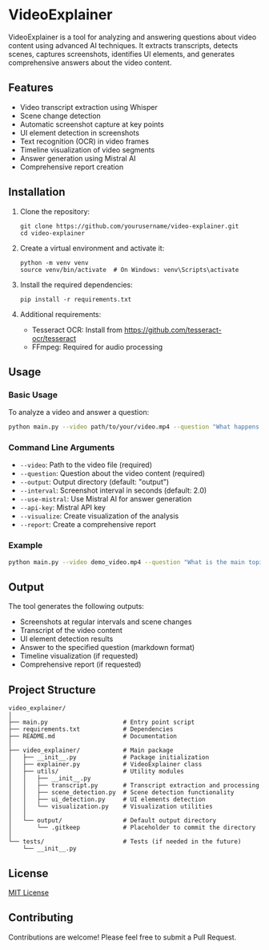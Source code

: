 # VideoExplainer

VideoExplainer is a tool for analyzing and answering questions about video content using advanced AI techniques. It extracts transcripts, detects scenes, captures screenshots, identifies UI elements, and generates comprehensive answers about the video content.

## Features

- Video transcript extraction using Whisper
- Scene change detection
- Automatic screenshot capture at key points
- UI element detection in screenshots
- Text recognition (OCR) in video frames
- Timeline visualization of video segments
- Answer generation using Mistral AI
- Comprehensive report creation

## Installation

1. Clone the repository:
   ```
   git clone https://github.com/yourusername/video-explainer.git
   cd video-explainer
   ```

2. Create a virtual environment and activate it:
   ```
   python -m venv venv
   source venv/bin/activate  # On Windows: venv\Scripts\activate
   ```

3. Install the required dependencies:
   ```
   pip install -r requirements.txt
   ```

4. Additional requirements:
   - Tesseract OCR: Install from https://github.com/tesseract-ocr/tesseract
   - FFmpeg: Required for audio processing

## Usage

### Basic Usage

To analyze a video and answer a question:

```bash
python main.py --video path/to/your/video.mp4 --question "What happens in this video?" --api-key your_mistral_api_key
```

### Command Line Arguments

- `--video`: Path to the video file (required)
- `--question`: Question about the video content (required)
- `--output`: Output directory (default: "output")
- `--interval`: Screenshot interval in seconds (default: 2.0)
- `--use-mistral`: Use Mistral AI for answer generation
- `--api-key`: Mistral API key
- `--visualize`: Create visualization of the analysis
- `--report`: Create a comprehensive report

### Example

```bash
python main.py --video demo_video.mp4 --question "What is the main topic of this presentation?" --output analysis_results --interval 1.5 --use-mistral --api-key your_mistral_api_key --visualize --report
```

## Output

The tool generates the following outputs:

- Screenshots at regular intervals and scene changes
- Transcript of the video content
- UI element detection results
- Answer to the specified question (markdown format)
- Timeline visualization (if requested)
- Comprehensive report (if requested)

## Project Structure

```
video_explainer/
│
├── main.py                     # Entry point script
├── requirements.txt            # Dependencies
├── README.md                   # Documentation
│
├── video_explainer/            # Main package
│   ├── __init__.py             # Package initialization
│   ├── explainer.py            # VideoExplainer class
│   ├── utils/                  # Utility modules
│   │   ├── __init__.py
│   │   ├── transcript.py       # Transcript extraction and processing
│   │   ├── scene_detection.py  # Scene detection functionality
│   │   ├── ui_detection.py     # UI elements detection
│   │   └── visualization.py    # Visualization utilities
│   │
│   └── output/                 # Default output directory
│       └── .gitkeep            # Placeholder to commit the directory
│
└── tests/                      # Tests (if needed in the future)
    └── __init__.py
```

## License

[MIT License](LICENSE)

## Contributing

Contributions are welcome! Please feel free to submit a Pull Request.